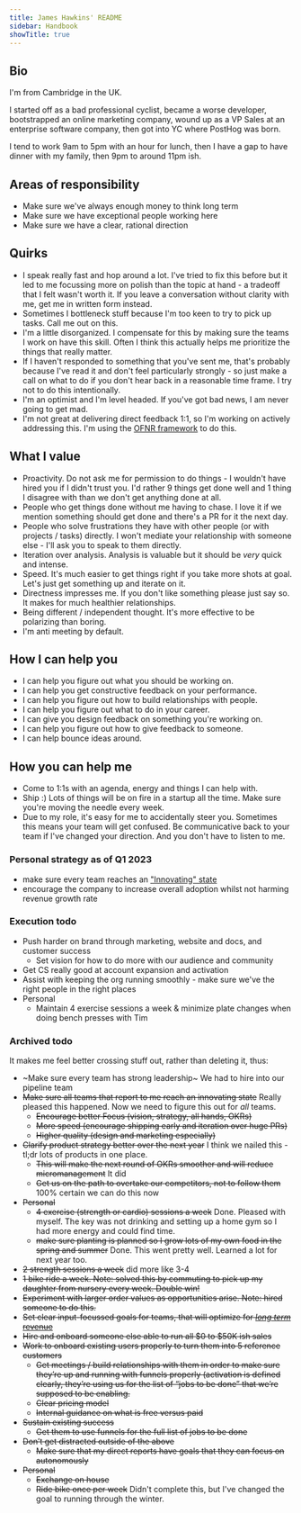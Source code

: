```yaml
---
title: James Hawkins' README
sidebar: Handbook
showTitle: true
---
```


## Bio

I'm from Cambridge in the UK.

I started off as a bad professional cyclist, became a worse developer, bootstrapped an online marketing company, wound up as a VP Sales at an enterprise software company, then got into YC where PostHog was born.

I tend to work 9am to 5pm with an hour for lunch, then I have a gap to have dinner with my family, then 9pm to around 11pm ish.

## Areas of responsibility

- Make sure we've always enough money to think long term
- Make sure we have exceptional people working here
- Make sure we have a clear, rational direction

## Quirks

- I speak really fast and hop around a lot. I've tried to fix this before but it led to me focussing more on polish than the topic at hand - a tradeoff that I felt wasn't worth it. If you leave a conversation without clarity with me, get me in written form instead.
- Sometimes I bottleneck stuff because I'm too keen to try to pick up tasks. Call me out on this.
- I'm a little disorganized. I compensate for this by making sure the teams I work on have this skill. Often I think this actually helps me prioritize the things that really matter.
- If I haven't responded to something that you've sent me, that's probably because I've read it and don't feel particularly strongly - so just make a call on what to do if you don't hear back in a reasonable time frame. I try not to do this intentionally.
- I'm an optimist and I'm level headed. If you've got bad news, I am never going to get mad.
- I'm not great at delivering direct feedback 1:1, so I'm working on actively addressing this. I'm using the [OFNR framework](https://danieltenner.com/2015/05/05/nonviolent-communication/) to do this.

## What I value

- Proactivity. Do not ask me for permission to do things - I wouldn't have hired you if I didn't trust you. I'd rather 9 things get done well and 1 thing I disagree with than we don't get anything done at all. 
- People who get things done without me having to chase. I love it if we mention something should get done and there's a PR for it the next day.
- People who solve frustrations they have with other people (or with projects / tasks) directly. I won't mediate your relationship with someone else - I'll ask you to speak to them directly. 
- Iteration over analysis. Analysis is valuable but it should be _very_ quick and intense.
- Speed. It's much easier to get things right if you take more shots at goal. Let's just get something up and iterate on it.
- Directness impresses me. If you don't like something please just say so. It makes for much healthier relationships.
- Being different / independent thought. It's more effective to be polarizing than boring.
- I'm anti meeting by default.

## How I can help you

- I can help you figure out what you should be working on.
- I can help you get constructive feedback on your performance.
- I can help you figure out how to build relationships with people.
- I can help you figure out what to do in your career.
- I can give you design feedback on something you're working on.
- I can help you figure out how to give feedback to someone.
- I can help bounce ideas around.

## How you can help me

- Come to 1:1s with an agenda, energy and things I can help with.
- Ship :) Lots of things will be on fire in a startup all the time. Make sure you're moving the needle every week.
- Due to my role, it's easy for me to accidentally steer you. Sometimes this means your team will get confused. Be communicative back to your team if I've changed your direction. And you don't have to listen to me.

### Personal strategy as of Q1 2023

- make sure every team reaches an ["Innovating" state](https://danlebrero.com/2022/07/06/an-elegant-puzzle-systems-of-engineer-management-book-summary/)
- encourage the company to increase overall adoption whilst not harming revenue growth rate

### Execution todo

- Push harder on brand through marketing, website and docs, and customer success
  - Set vision for how to do more with our audience and community
- Get CS really good at account expansion and activation
- Assist with keeping the org running smoothly - make sure we've the right people in the right places
- Personal
  - Maintain 4 exercise sessions a week & minimize plate changes when doing bench presses with Tim

### Archived todo

It makes me feel better crossing stuff out, rather than deleting it, thus:

- ~Make sure every team has strong leadership~ We had to hire into our pipeline team
- ~~Make sure all teams that report to me reach an innovating state~~ Really pleased this happened. Now we need to figure this out for _all_ teams.
  - ~~Encourage better Focus (vision, strategy, all hands, OKRs)~~
  - ~~More speed (encourage shipping early and iteration over huge PRs)~~
  - ~~Higher quality (design and marketing especially)~~
- ~~Clarify product strategy better over the next year~~ I think we nailed this - tl;dr lots of products in one place.
  - ~~This will make the next round of OKRs smoother and will reduce micromanagement~~ It did
  - ~~Get us on the path to overtake our competitors, not to follow them~~ 100% certain we can do this now
- ~~Personal~~
  - ~~4 exercise (strength or cardio) sessions a week~~ Done. Pleased with myself. The key was not drinking and setting up a home gym so I had more energy and could find time.
  - ~~make sure planting is planned so I grow lots of my own food in the spring and summer~~ Done. This went pretty well. Learned a lot for next year too.
- ~~2 strength sessions a week~~ did more like 3-4
- ~~1 bike ride a week. Note: solved this by commuting to pick up my daughter from nursery every week. Double win!~~
- ~~Experiment with larger order values as opportunities arise. Note: hired someone to do this.~~
- ~~Set clear input-focussed goals for teams, that will optimize for [_long term_ revenue](/blog/ceo-diary-1)~~
- ~~Hire and onboard someone else able to run all $0 to $50K ish sales~~
- ~~Work to onboard existing users properly to turn them into 5 reference customers~~
  - ~~Get meetings / build relationships with them in order to make sure they’re up and running with funnels properly (activation is defined clearly, they’re using us for the list of “jobs to be done” that we’re supposed to be enabling.~~
  - ~~Clear pricing model~~
  - ~~Internal guidance on what is free versus paid~~
- ~~Sustain existing success~~
  - ~~Get them to use funnels for the full list of jobs to be done~~
- ~~Don’t get distracted outside of the above~~
  - ~~Make sure that my direct reports have goals that they can focus on autonomously~~
- ~~Personal~~
  - ~~Exchange on house~~
  - ~~Ride bike once per week~~ Didn't complete this, but I've changed the goal to running through the winter.